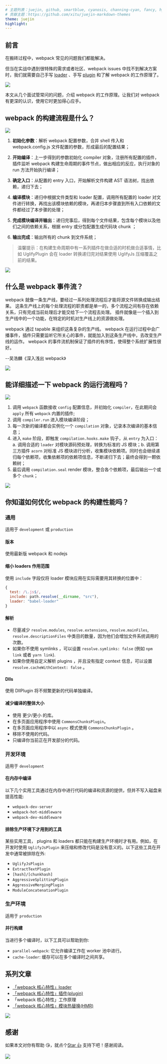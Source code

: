 ```yaml
---
# 主题列表：juejin, github, smartblue, cyanosis, channing-cyan, fancy, hydrogen, condensed-night-purple, greenwillow, v-green, vue-pro, healer-readable, mk-cute, jzman, geek-black, awesome-green, qklhk-chocolate
# 贡献主题：https://github.com/xitu/juejin-markdown-themes
theme: juejin
highlight:
---
```


## 前言

在搬砖过程中，webpack 常见的问题我们都能解决。

但当在实战中遇到很特殊的需求或者社区、webpack issues 中找不到解决方案时，我们就需要自己手写 [loader](https://juejin.cn/post/6916315177411411981) 、手写 [plugin](https://juejin.cn/post/6922965817638256653) 和了解 webpack 的工作原理了。

![](https://p3-juejin.byteimg.com/tos-cn-i-k3u1fbpfcp/fde1c3fbc839435db238aec796abad70~tplv-k3u1fbpfcp-watermark.image)

本文从几个面试管常问的问题，介绍 webpack 的工作原理。让我们对 webpack 有更深的认识，使用它时更加得心应手。

## webpack 的构建流程是什么？

![](https://p1-juejin.byteimg.com/tos-cn-i-k3u1fbpfcp/9daa12cc07e04be18bfca8e4d5227374~tplv-k3u1fbpfcp-watermark.image)

1. **初始化参数**：解析 webpack 配置参数，合并 shell 传入和 webpack.config.js 文件配置的参数，形成最后的配置结果；

2. **开始编译**：上一步得到的参数初始化 compiler 对象，注册所有配置的插件，插件监听 webpack 构建生命周期的事件节点，做出相应的反应，执行对象的 run 方法开始执行编译；

3. **确定入口**：从配置的 entry 入口，开始解析文件构建 AST 语法树，找出依赖，递归下去；

4. **编译模块**：递归中根据文件类型和 loader 配置，调用所有配置的 loader 对文件进行转换，再找出该模块依赖的模块，再递归本步骤直到所有入口依赖的文件都经过了本步骤的处理；

5. **完成模块编译并输出**：递归完事后，得到每个文件结果，包含每个模块以及他们之间的依赖关系，根据 entry 或分包配置生成代码块 chunk ；

6. **输出完成**：输出所有的 chunk 到文件系统；

> 温馨提示：在构建生命周期中有一系列插件在做合适的时机做合适事情，比如 UglifyPlugin 会在 loader 转换递归完对结果使用 UglifyJs 压缩覆盖之前的结果。

![](https://p1-juejin.byteimg.com/tos-cn-i-k3u1fbpfcp/df6e7d41fbc6407baac96d98214ba592~tplv-k3u1fbpfcp-watermark.image)

## 什么是 webpack 事件流？

webpack 就像一条生产线，要经过一系列处理流程后才能将源文件转换成输出结果。 这条生产线上的每个处理流程的职责都是单一的，多个流程之间有存在依赖关系，只有完成当前处理后才能交给下一个流程去处理。 插件就像是一个插入到生产线中的一个功能，在特定的时机对生产线上的资源做处理。

webpack 通过 tapable 来组织这条复杂的生产线。 webpack 在运行过程中会广播事件，插件只需要监听它所关心的事件，就能加入到这条生产线中，去改变生产线的运作。 webpack 的事件流机制保证了插件的有序性，使得整个系统扩展性很好。

--吴浩麟《深入浅出 webpack》

![](https://p1-juejin.byteimg.com/tos-cn-i-k3u1fbpfcp/9f964a40be7f47d3bb86f9632e78ec66~tplv-k3u1fbpfcp-watermark.image)

## 能详细描述一下 webpack 的运行流程吗？

![](https://p3-juejin.byteimg.com/tos-cn-i-k3u1fbpfcp/573cf055e1f54649b7e4bd0066880b3b~tplv-k3u1fbpfcp-watermark.image)

1. 调用 `webpack` 函数接收 `config` 配置信息，并初始化 `compiler`，在此期间会 `apply` 所有 `webpack` 内置的插件;
2. 调用 `compiler.run` 进入模块编译阶段；
3. 每一次新的编译都会实例化一个 `compilation` 对象，记录本次编译的基本信息；
4. 进入 `make` 阶段，即触发 `compilation.hooks.make` 钩子，从 `entry` 为入口：a. 调用合适的 `loader` 对模块源码预处理，转换为标准的 JS 模块；b. 调用第三方插件 `acorn` 对标准 JS 模块进行分析，收集模块依赖项。同时也会继续递归每个依赖项，收集依赖项的依赖项信息，不断递归下去；最终会得到一颗依赖树；
5. 最后调用 `compilation.seal` render 模块，整合各个依赖项，最后输出一个或多个 `chunk`；

![](https://p9-juejin.byteimg.com/tos-cn-i-k3u1fbpfcp/f1a0f79f9e864fa8b33bdb1fa7c3765e~tplv-k3u1fbpfcp-watermark.image)

## 你知道如何优化 webpack 的构建性能吗？

### 通用

适用于 `development` 或 `production`

#### 版本

使用最新版 webpack 和 nodejs

#### 缩小 loaders 作用范围

使用 `include` 字段仅将 loader 模块应用在实际需要用其转换的位置中：

```js
{
  test: /\.js$/,
  include: path.resolve(__dirname, "src"),
  loader: "babel-loader"
}
```

#### 解析

- 尽量减少 `resolve.modules`, `resolve.extensions`, `resolve.mainFiles`, `resolve.descriptionFiles` 中类目的数量，因为他们会增加文件系统调用的次数。
- 如果你不使用 symlinks ，可以设置 `resolve.symlinks: false` (例如 `npm link` 或者 `yarn link`).
- 如果你使用自定义解析 plugins ，并且没有指定 context 信息，可以设置 `resolve.cacheWithContext: false` 。

#### Dlls

使用 DllPlugin 将不频繁更新的代码单独编译。

#### 减少编译的整体大小

- 使用 更少/更小 的库。
- 在多页面应用程序中使用 `CommonsChunksPlugin`。
- 在多页面应用程序中以 `async` 模式使用 `CommonsChunksPlugin` 。
- 移除不使用的代码。
- 只编译你当前正在开发部分的代码。

### 开发环境

适用于 `development`

#### 在内存中编译

以下几个实用工具通过在内存中进行代码的编译和资源的提供，但并不写入磁盘来提高性能:

- `webpack-dev-server`
- `webpack-hot-middleware`
- `webpack-dev-middleware`

#### 排除生产环境下才用到的工具

某些实用工具， plugins 和 loaders 都只能在构建生产环境时才有用。例如，在开发时使用 `UglifyJsPlugin` 来压缩和修改代码是没有意义的。以下这些工具在开发中通常被排除在外:

- `UglifyJsPlugin`
- `ExtractTextPlugin`
- `[hash]/[chunkhash]`
- `AggressiveSplittingPlugin`
- `AggressiveMergingPlugin`
- `ModuleConcatenationPlugin`

### 生产环境

适用于 `production`

#### 并行构建

当进行多个编译时，以下工具可以帮助到你:

- `parallel-webpack`: 它允许编译工作在 worker 池中进行。
- `cache-loader`: 缓存可以在多个编译时之间共享。

## 系列文章

- [「webpack 核心特性」loader](https://juejin.cn/post/6916315177411411981)
- [「webpack 核心特性」插件(plugin)](https://juejin.cn/post/6922965817638256653)
- 「webpack 核心特性」工作原理
- [「webpack 核心特性」模块热替换(HMR)](https://juejin.cn/post/6870258201384714253)

![](https://p9-juejin.byteimg.com/tos-cn-i-k3u1fbpfcp/bcace55dbd7a4df5a428e938abfcfe8f~tplv-k3u1fbpfcp-watermark.image)

## 感谢

如果本文对你有帮助 😘，就点个[Star 👍](https://github.com/yanxugong/blog) 支持下吧！感谢阅读。

![](https://p6-juejin.byteimg.com/tos-cn-i-k3u1fbpfcp/a10ab9f539ae4a18a1262c6d273fa15f~tplv-k3u1fbpfcp-watermark.image)
